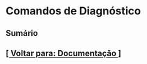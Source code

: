# Comandos de Diagnóstico

## Sumário

## [[ Voltar para: Documentação ]](./documentacao.md#comandos-diagnostico)